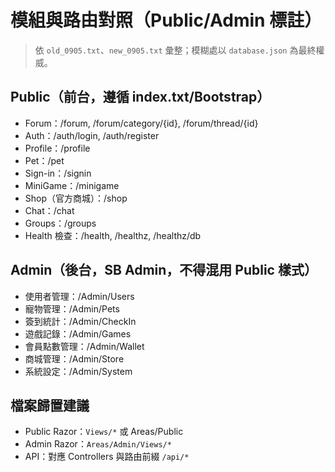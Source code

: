 # 模組與路由對照（Public/Admin 標註）

> 依 `old_0905.txt`、`new_0905.txt` 彙整；模糊處以 `database.json` 為最終權威。

## Public（前台，遵循 index.txt/Bootstrap）
- Forum：/forum, /forum/category/{id}, /forum/thread/{id}
- Auth：/auth/login, /auth/register
- Profile：/profile
- Pet：/pet
- Sign-in：/signin
- MiniGame：/minigame
- Shop（官方商城）：/shop
- Chat：/chat
- Groups：/groups
- Health 檢查：/health, /healthz, /healthz/db

## Admin（後台，SB Admin，不得混用 Public 樣式）
- 使用者管理：/Admin/Users
- 寵物管理：/Admin/Pets
- 簽到統計：/Admin/CheckIn
- 遊戲記錄：/Admin/Games
- 會員點數管理：/Admin/Wallet
- 商城管理：/Admin/Store
- 系統設定：/Admin/System

## 檔案歸置建議
- Public Razor：`Views/*` 或 Areas/Public
- Admin Razor：`Areas/Admin/Views/*`
- API：對應 Controllers 與路由前綴 `/api/*`

